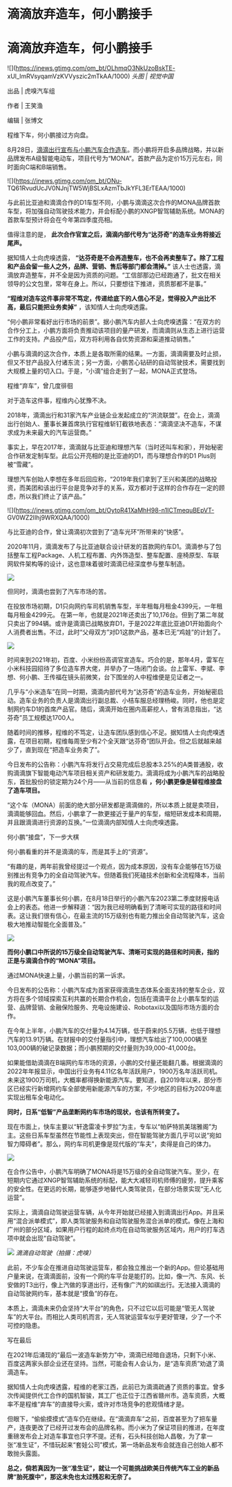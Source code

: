 # 滴滴放弃造车，何小鹏接手

# 滴滴放弃造车，何小鹏接手

![](https://inews.gtimg.com/om_bt/OLhmqO3NkUzoBskTE-
xUl_ImRVsyqamVzKVVyszic2mTkAA/1000) _头图 | 视觉中国_

出品 | 虎嗅汽车组

作者 | 王笑渔

编辑 | 张博文

程维下车，何小鹏接过方向盘。

8月28日，[滴滴出行宣布与小鹏汽车合作造车](https://new.qq.com/rain/a/20230828A01BB400)。而小鹏将开启多品牌战略，并以新品牌发布A级智能电动车，项目代号为“MONA”。首款产品为定价15万元左右，同时面向C端和B端销售。

![](https://inews.gtimg.com/om_bt/ONu-
TQ61RvudUcJV0NJnjTW5WjBSLxAzmTbJkYFL3ErTEAA/1000)

与此前比亚迪和滴滴合作的D1车型不同，小鹏与滴滴这次合作的MONA品牌首款车型，将加强自动驾驶技术能力，并会标配小鹏的XNGP智驾辅助系统。MONA的首款车型预计将会在今年第四季度亮相。

值得注意的是， **此次合作官宣之后，滴滴内部代号为“达芬奇”的造车业务将接近尾声。**

据知情人士向虎嗅透露， **“达芬奇是不会再造整车，也不会再卖整车了。除了工程和产品会留一些人之外，品牌、营销、售后等部门都会清掉。”**
该人士也透露，滴滴放弃造整车，并不全是因为资质的问题。“工信部那边已经跑通了，批文在相关领导的公文包里，常年在身上。所以，只要想往下推进，资质那都不是事。”

**“程维对造车这件事非常不笃定，传递给底下的人信心不足，觉得投入产出比不高，最后只能把业务卖掉”** ，该知情人士向虎嗅透露。

“何小鹏非常看好出行市场的前景”。据小鹏汽车内部人士向虎嗅透露：“在双方的合作分工上，小鹏方面将负责推动该项目的量产研发，而滴滴则从生态上进行运营工作的支持。产品投产后，双方将利用各自优势资源和渠道推动销售。”

小鹏与滴滴的这次合作，本质上是各取所需的结果。一方面，滴滴需要及时止损，但又不甘产品投入付诸东流；另一方面，小鹏苦心钻研的自动驾驶技术，需要找到大规模上量的切入口。于是，“小滴”组合走到了一起，MONA正式登场。

程维“弃车”，曾几度徘徊

对于造车这件事，程维内心犹豫不决。

2018年，滴滴出行和31家汽车产业链企业发起成立的“洪流联盟”。在会上，滴滴出行创始人、董事长兼首席执行官程维斩钉截铁地表态：“滴滴坚决不造车，不谋求成为未来最大的汽车运营商。”

事实上，早在2017年，滴滴就与比亚迪和理想汽车（当时还叫车和家），开始秘密合作研发定制车型。此后公开亮相的是比亚迪的D1，而与理想合作的D1
Plus则被“雪藏”。

理想汽车创始人李想在多年后回应称，“2019年我们拿到了王兴和美团的战略投资，而美团和该出行平台是竞争对手的关系，双方都对于这样的合作存在一定的顾虑，所以我们终止了该产品。”

![](https://inews.gtimg.com/om_bt/OytoR41XaMhH98-n1ICTmequBEpVT-
GV0WZ2Ilhj9WRXQAA/1000)

与比亚迪的合作，曾让滴滴初次尝到了“造车光环”所带来的“快感”。

2020年11月，滴滴发布了与比亚迪联合设计研发的首款网约车D1。滴滴参与了包括整车工程Package、人机工程布置、内外饰造型、整车配置、座椅原型、车联网软件架构等的设计，这也意味着彼时滴滴已经深度参与整车制造。

![](https://inews.gtimg.com/om_bt/OhQpDbryFmy7DIIA3rqFvX2Cz0G-rz3c4w1gYvs5RdU_cAA/1000)

但同时，滴滴也尝到了汽车市场的苦。

在投放市场初期，D1只向网约车司机销售车型，半年租每月租金4399元，一年租每月租金4299元。
在第一年，也就是2021年还卖出了10,176台。但到了第二年就只卖出了994辆。或许是滴滴已战略放弃D1，于是2022年底比亚迪D1开始面向个人消费者出售。不过，此时“父母双方”对D1这款产品，基本已无“鸡娃”的计划了。

![](https://inews.gtimg.com/om_bt/OS_MIvRhERqNiesyXknIvtg06qzGUjd_melVi14Ou3a3gAA/1000)

时间来到2021年初，百度、小米纷纷高调官宣造车。巧合的是，那年4月，雷军在小米科技园招待了多位造车界大佬，并举办了一场闭门会谈。台上雷军、李斌、李想、何小鹏、王传福在镜头前微笑，台下围坐的人中程维便是见证者之一。

几乎与“小米造车”在同一时期，滴滴内部代号为“达芬奇”的造车业务，开始秘密启动。造车业务的负责人是滴滴出行副总裁、小桔车服总经理杨峻。同时，他也是定制网约车D1的首席产品官。随后，滴滴开始在圈内高薪挖人，曾有消息指出，“达芬奇”员工规模达1700人。

随着时间的推移，程维的不笃定，让造车团队感到信心不足。据知情人士向虎嗅透露，在项目初期，程维每周至少有2个全天跟“达芬奇”团队开会。但之后就越来越少了，直到现在“把造车业务卖了”。

今日发布的公告称：小鹏汽车将发行占交易完成后总股本3.25%的A类普通股，收购滴滴旗下智能电动汽车项目相关资产和研发能力。滴滴将成为小鹏汽车的战略股东，首批股份的锁定期为24个月——从当前的信息看
**，何小鹏更像是替程维接盘了造车项目。**

“这个车（MONA）前面的绝大部分研发都是滴滴做的，所以本质上就是卖项目，滴滴能够回血。然后，小鹏拿了一款更接近于量产的车型，缩短研发成本和周期，并且跟滴滴进行资源的互换。”一位滴滴内部知情人士向虎嗅透露。

何小鹏“接盘”，下一步大棋

何小鹏看重的并不是滴滴的车，而是其手上的“资源”。

“有趣的是，两年前我曾经提过一个观点，因为成本原因，没有车企能够在15万级别推出有竞争力的全自动驾驶汽车。但随着我们死磕技术创新和全流程降本，当前我的观点改变了。”

这是小鹏汽车董事长何小鹏，在8月18日举行的小鹏汽车2023第二季度财报电话会上的表态。他进一步解释道：“因为我已经明确看到了清晰可实现的路径和时间表。这让我们很有信心，在最主流的15万级别也有能力推出全自动驾驶汽车，这会极大地推动智能化全面普及。”

![](https://inews.gtimg.com/om_bt/OBRQ0ay8tOeX3CR42ug58GMYq4kfNLnBNeBFniDiuLXjoAA/1000)

**而何小鹏口中所说的15万级全自动驾驶汽车、清晰可实现的路径和时间表，指的正是与滴滴合作的“MONA”项目。**

通过MONA快速上量，小鹏当前的第一诉求。

今日发布的公告称：小鹏汽车成为首家获得滴滴生态体系全面支持的整车企业，双方将在多个领域探索互利共赢的长期合作机会，包括在滴滴平台上小鹏车型的运营、品牌营销、金融保险服务、充电设施建设、Robotaxi以及国际市场方面的合作。

在今年上半年，小鹏汽车的交付量为4.14万辆，低于蔚来的5.5万辆，也低于理想汽车的13.91万辆。在财报中的交付量指引中，理想汽车给出了100,000辆至103,000辆的破记录数据；而小鹏预期的交付量则为39,000-41,000台。

如果能借助滴滴在B端网约车市场的资源，小鹏的交付量还能翻几番。根据滴滴的2022年年报显示，中国出行业务有4.11亿名年活跃用户，1900万名年活跃司机。未来这1900万司机，大概率都得换新能源汽车。要知道，自2019年以来，部分市区已经实行新增网约车全部使用新能源汽车的方案，不少地区的目标为2020年底实现出租车全电动化。

**同时，日系“低智”产品垄断网约车市场的现状，也该有所转变了。**

现在市面上，快车主要以“轩逸雷凌卡罗拉”为主，专车以“帕萨特凯美瑞雅阁”为主。这些日系车型虽然在节能性上表现突出，但在智能驾驶方面几乎可以说“宛如智力障碍者”。那么，网约车司机更像是现代版的“车夫”，卖得是自己的体力。

![](https://inews.gtimg.com/om_bt/OwPjBwgkG8ewx2nzHcqZSqJKS0VRLKB1y2HoA1wFFy2HEAA/1000)

在合作公告中，小鹏汽车明确了MONA将是15万级的全自动驾驶汽车。至少，在短期内它通过XNGP智驾辅助系统的标配，能大大减轻司机师傅的疲劳，提升乘客的安全性。在更远的长期，能够逐步地替代人类驾驶员，在部分场景实现“无人化运营”。

实际上，滴滴自动驾驶运营车辆，从今年开始就已经接入到滴滴出行App。并且采用“混合派单模式”，即人类驾驶服务和自动驾驶服务混合派单的模式。像在上海和广州的部分区域，如果用户行程的起终点均在自动驾驶服务区域内，用户的打车选项中就会出现“自动驾驶”。

![](https://inews.gtimg.com/om_bt/OrSQnKRyRqYxqF9F6v3ux_3CaUC26ptGGyplXP4jxK2aAAA/1000)
_滴滴自动驾驶（拍摄：虎嗅）_

此前，不少车企在推进自动驾驶运营车，都会独立推出一个新的App。但论基础用户量来说，在滴滴面前，没有一个网约车平台是能打的。比如，像一汽、东风、长安做的T3出行，像上汽做的享道出行，还有像广汽的如祺出行。无法接入滴滴的自动驾驶网约车，基本就是“摸鱼”的存在。

本质上，滴滴未来仍会坚持“大平台”的角色，只不过它以后可能是“管无人驾驶车”的大平台。而相比人类司机而言，无人驾驶运营车似乎更好管理，少了一个不可控的隐患。

写在最后

在2021年后涌现的“最后一波造车新势力”中，滴滴已经暗自退场，只剩下小米、百度这两家头部企业还在坚持。当然，可能会有人会认为，是“造车资质”劝退了滴滴造车。

据知情人士向虎嗅透露，程维的老家江西，此前已为滴滴疏通了资质的事宜。曾多次传闻提供代工合作的国机智骏，其工厂也正位于江西省赣州市。造车资质，大概率不是程维“弃车”的直接导火索，或许对市场竞争的悲观情绪才是。

但眼下，“偷偷摸摸式”造车仍在继续。在“滴滴弃车”之前，百度甚至为了把车量产，连夜更改了已经开过发布会的品牌名称。而小米为了保证项目的推进，在年度重磅发布会上对造车事宜也只字不提。还有，石头科技创始人昌敬，为了拿一张“准生证”，不惜玩起来“套娃公司”模式，第一场新品发布会就连自己创始人都不敢抛头露面。

**总之，倘若真因为一张“准生证”，就让一个可能挑战欧美日传统汽车工业的新品牌“胎死腹中”，那这未免也太过残忍和无奈了。**

